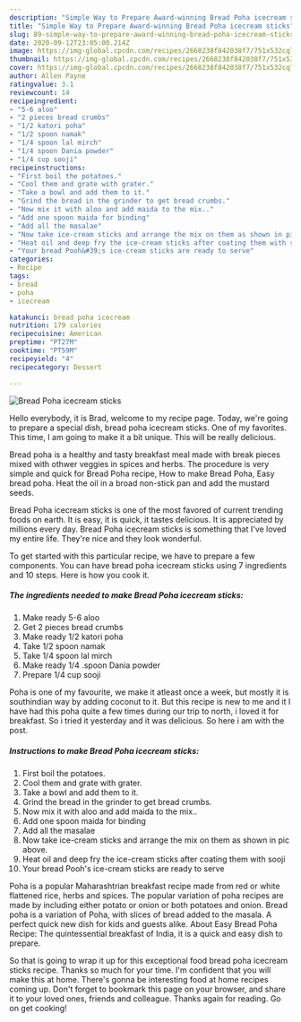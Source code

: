 ```yaml
---
description: "Simple Way to Prepare Award-winning Bread Poha icecream sticks"
title: "Simple Way to Prepare Award-winning Bread Poha icecream sticks"
slug: 89-simple-way-to-prepare-award-winning-bread-poha-icecream-sticks
date: 2020-09-12T23:05:00.214Z
image: https://img-global.cpcdn.com/recipes/2668238f842038f7/751x532cq70/bread-poha-icecream-sticks-recipe-main-photo.jpg
thumbnail: https://img-global.cpcdn.com/recipes/2668238f842038f7/751x532cq70/bread-poha-icecream-sticks-recipe-main-photo.jpg
cover: https://img-global.cpcdn.com/recipes/2668238f842038f7/751x532cq70/bread-poha-icecream-sticks-recipe-main-photo.jpg
author: Allen Payne
ratingvalue: 3.1
reviewcount: 14
recipeingredient:
- "5-6 aloo"
- "2 pieces bread crumbs"
- "1/2 katori poha"
- "1/2 spoon namak"
- "1/4 spoon lal mirch"
- "1/4 spoon Dania powder"
- "1/4 cup sooji"
recipeinstructions:
- "First boil the potatoes."
- "Cool them and grate with grater."
- "Take a bowl and add them to it."
- "Grind the bread in the grinder to get bread crumbs."
- "Now mix it with aloo and add maida to the mix.."
- "Add one spoon maida for binding"
- "Add all the masalae"
- "Now take ice-cream sticks and arrange the mix on them as shown in pic above."
- "Heat oil and deep fry the ice-cream sticks after coating them with sooji"
- "Your bread Pooh&#39;s ice-cream sticks are ready to serve"
categories:
- Recipe
tags:
- bread
- poha
- icecream

katakunci: bread poha icecream 
nutrition: 179 calories
recipecuisine: American
preptime: "PT27M"
cooktime: "PT59M"
recipeyield: "4"
recipecategory: Dessert

---
```



![Bread Poha icecream sticks](https://img-global.cpcdn.com/recipes/2668238f842038f7/751x532cq70/bread-poha-icecream-sticks-recipe-main-photo.jpg)

Hello everybody, it is Brad, welcome to my recipe page. Today, we're going to prepare a special dish, bread poha icecream sticks. One of my favorites. This time, I am going to make it a bit unique. This will be really delicious.

Bread poha is a healthy and tasty breakfast meal made with break pieces mixed with othwer veggies in spices and herbs. The procedure is very simple and quick for Bread Poha recipe, How to make Bread Poha, Easy bread poha. Heat the oil in a broad non-stick pan and add the mustard seeds.

Bread Poha icecream sticks is one of the most favored of current trending foods on earth. It is easy, it is quick, it tastes delicious. It is appreciated by millions every day. Bread Poha icecream sticks is something that I've loved my entire life. They're nice and they look wonderful.


To get started with this particular recipe, we have to prepare a few components. You can have bread poha icecream sticks using 7 ingredients and 10 steps. Here is how you cook it.

<!--inarticleads1-->

##### The ingredients needed to make Bread Poha icecream sticks:

1. Make ready 5-6 aloo
1. Get 2 pieces bread crumbs
1. Make ready 1/2 katori poha
1. Take 1/2 spoon namak
1. Take 1/4 spoon lal mirch
1. Make ready 1/4 .spoon Dania powder
1. Prepare 1/4 cup sooji


Poha is one of my favourite, we make it atleast once a week, but mostly it is southindian way by adding coconut to it. But this recipe is new to me and it I have had this poha quite a few times during our trip to north, i loved it for breakfast. So i tried it yesterday and it was delicious. So here i am with the post. 

<!--inarticleads2-->

##### Instructions to make Bread Poha icecream sticks:

1. First boil the potatoes.
1. Cool them and grate with grater.
1. Take a bowl and add them to it.
1. Grind the bread in the grinder to get bread crumbs.
1. Now mix it with aloo and add maida to the mix..
1. Add one spoon maida for binding
1. Add all the masalae
1. Now take ice-cream sticks and arrange the mix on them as shown in pic above.
1. Heat oil and deep fry the ice-cream sticks after coating them with sooji
1. Your bread Pooh&#39;s ice-cream sticks are ready to serve


Poha is a popular Maharashtrian breakfast recipe made from red or white flattened rice, herbs and spices. The popular variation of poha recipes are made by including either potato or onion or both potatoes and onion. Bread poha is a variation of Poha, with slices of bread added to the masala. A perfect quick new dish for kids and guests alike. About Easy Bread Poha Recipe: The quintessential breakfast of India, it is a quick and easy dish to prepare. 

So that is going to wrap it up for this exceptional food bread poha icecream sticks recipe. Thanks so much for your time. I'm confident that you will make this at home. There's gonna be interesting food at home recipes coming up. Don't forget to bookmark this page on your browser, and share it to your loved ones, friends and colleague. Thanks again for reading. Go on get cooking!
